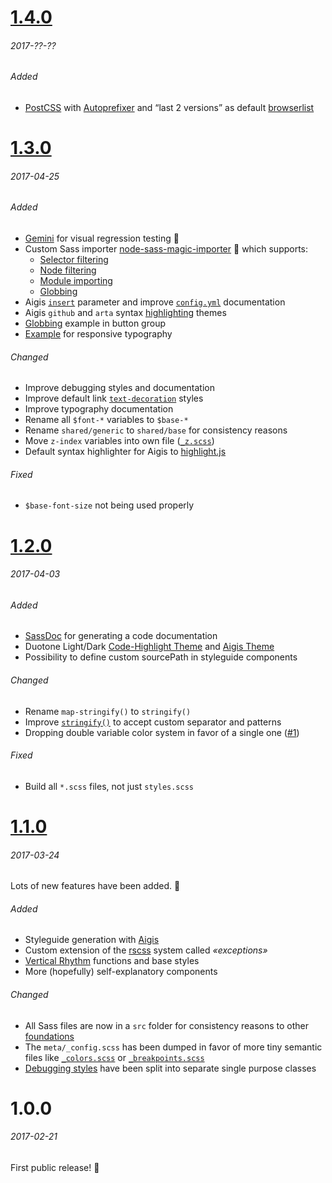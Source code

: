 # [1.4.0]
###### 2017-??-??

###### Added
- [PostCSS] with [Autoprefixer] and “last 2 versions” as default [browserlist]

# [1.3.0]
###### 2017-04-25

###### Added
- [Gemini] for visual regression testing 👏
- Custom Sass importer [node-sass-magic-importer] 💪 which supports:
    - [Selector filtering]
    - [Node filtering]
    - [Module importing]
    - [Globbing]
- Aigis [`insert`](./aigis/templates/components.ejs#L20) parameter and improve [`config.yml`](./aigis/config.yml) documentation
- Aigis `github` and `arta` syntax [highlighting](./aigis/assets/css/highlight) themes
- [Globbing](./src/components/_buttons.scss#L18) example in button group
- [Example](./src/shared/_typography.scss#L43) for responsive typography

###### Changed
- Improve debugging styles and documentation
- Improve default link [`text-decoration`](./src/shared/_base.scss#L17) styles
- Improve typography documentation
- Rename all `$font-*` variables to `$base-*`
- Rename `shared/generic` to `shared/base` for consistency reasons
- Move `z-index` variables into own file ([`_z.scss`](./src/meta/_z.scss))
- Default syntax highlighter for Aigis to [highlight.js]

###### Fixed
- `$base-font-size` not being used properly

# [1.2.0]
###### 2017-04-03

###### Added
- [SassDoc] for generating a code documentation
- Duotone Light/Dark [Code-Highlight Theme](./aigis/assets/css/highlight) and [Aigis Theme](./aigis/assets/css/themes)
- Possibility to define custom sourcePath in styleguide components

###### Changed
- Rename `map-stringify()` to `stringify()`
- Improve [`stringify()`](./src/meta/_functions.scss) to accept custom separator and patterns
- Dropping double variable color system in favor of a single one ([#1])

###### Fixed
- Build all `*.scss` files, not just `styles.scss`

# [1.1.0]
###### 2017-03-24

Lots of new features have been added. 👏

###### Added
- Styleguide generation with [Aigis]
- Custom extension of the [rscss] system called *«exceptions»*
- [Vertical Rhythm] functions and base styles
- More (hopefully) self-explanatory components

###### Changed
- All Sass files are now in a `src` folder for consistency reasons to other [foundations]
- The `meta/_config.scss` has been dumped in favor of more tiny semantic files like [`_colors.scss`](./src/meta/_colors.scss) or [`_breakpoints.scss`](./src/meta/_breakpoints.scss)
- [Debugging styles](./src/shared/_debug.scss) have been split into separate single purpose classes

# 1.0.0
###### 2017-02-21

First public release! 🎉

[1.4.0]: https://github.com/gridonic/sass/compare/1.3.0...HEAD
[1.3.0]: https://github.com/gridonic/sass/compare/1.2.0...1.3.0
[1.2.0]: https://github.com/gridonic/sass/compare/1.1.0...1.2.0
[1.1.0]: https://github.com/gridonic/sass/compare/1.0.0...1.1.0

[#1]: https://github.com/gridonic/sass/issues/1

[Aigis]: https://pxgrid.github.io/aigis/
[rscss]: http://rscss.io/
[Vertical Rhythm]: https://zellwk.com/blog/why-vertical-rhythms/
[foundations]: https://github.com/search?q=topic%3Afoundation+org%3Agridonic&type=Repositories
[SassDoc]: http://sassdoc.com/
[node-sass-magic-importer]: https://github.com/maoberlehner/node-sass-magic-importer
[highlight.js]: https://highlightjs.org/
[Gemini]: https://github.com/gemini-testing/gemini
[Selector filtering]: https://github.com/maoberlehner/node-sass-magic-importer#selector-filtering
[Node filtering]: https://github.com/maoberlehner/node-sass-magic-importer#node-filtering
[Module importing]: https://github.com/maoberlehner/node-sass-magic-importer#module-importing
[Globbing]: https://github.com/maoberlehner/node-sass-magic-importer#globbing
[Autoprefixer]: https://github.com/postcss/autoprefixer
[PostCSS]: https://github.com/postcss/postcss
[browserlist]: http://browserl.ist/?q=last+2+versions
